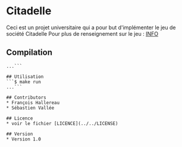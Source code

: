 Citadelle
======
Ceci est un projet universitaire qui a pour but d'implémenter le jeu de société Citadelle
Pour plus de renseignement sur le jeu : [INFO](http://fr.wikipedia.org/wiki/Citadelles)

## Compilation
```$ make
...```

## Utilisation
```$ make run
...```

## Contributors
* François Hallereau
* Sébastien Vallée

## Licence 
* voir le fichier [LICENCE](../../LICENSE)

## Version 
* Version 1.0




